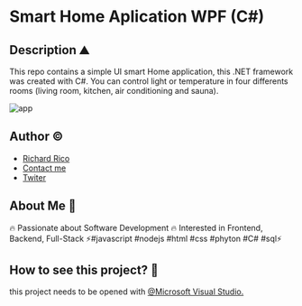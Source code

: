 # Smart Home Aplication WPF (C#)

## Description ⛰

This repo contains a simple UI smart Home application, this .NET framework was created with C#. You can control light or temperature in four differents rooms (living room, kitchen, air conditioning and sauna).

![app](https://user-images.githubusercontent.com/104793974/190135729-e0beed97-2362-4550-b7db-24c84d5c07d1.JPG)

## Author ©

- [Richard Rico](https://github.com/Richard-Rico)
- [Contact me](info@richard-rico.com)
- [Twiter](https://twitter.com/rico_code)


## About Me 🚀
🔥 Passionate about Software Development 🔥 Interested in Frontend, Backend, Full-Stack ⚡#javascript #nodejs #html #css #phyton #C# #sql⚡


## How to see this project? 🔎

this project needs to be opened with [@Microsoft Visual Studio.](https://visualstudio.microsoft.com/)
